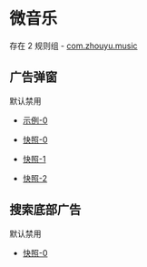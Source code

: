 # 微音乐

存在 2 规则组 - [com.zhouyu.music](/src/apps/com.zhouyu.music.ts)

## 广告弹窗

默认禁用

- [示例-0](https://github.com/gkd-kit/inspect/assets/38517192/798afc53-4aaf-481f-acb1-7c193bd8e6d6)

- [快照-0](https://i.gkd.li/import/13062330)
- [快照-1](https://i.gkd.li/import/13068583)
- [快照-2](https://i.gkd.li/import/13231850)

## 搜索底部广告

默认禁用

- [快照-0](https://i.gkd.li/import/13245859)

